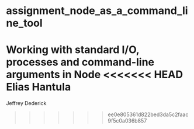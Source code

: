 # assignment_node_as_a_command_line_tool
Working with standard I/O, processes and command-line arguments in Node
<<<<<<< HEAD
Elias Hantula
=======

Jeffrey Dederick
>>>>>>> ee0e805361d822bed3da5c2faac9f5c0a036b857
